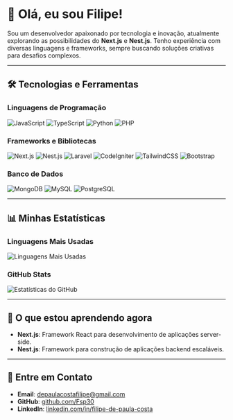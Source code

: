 # 👋 Olá, eu sou Filipe!  

Sou um desenvolvedor apaixonado por tecnologia e inovação, atualmente explorando as possibilidades do **Next.js** e **Nest.js**. Tenho experiência com diversas linguagens e frameworks, sempre buscando soluções criativas para desafios complexos.

---

## 🛠 Tecnologias e Ferramentas

### **Linguagens de Programação**
![JavaScript](https://img.shields.io/badge/-JavaScript-181717?style=flat-square&logo=javascript)
![TypeScript](https://img.shields.io/badge/-TypeScript-181717?style=flat-square&logo=typescript)
![Python](https://img.shields.io/badge/-Python-181717?style=flat-square&logo=python)
![PHP](https://img.shields.io/badge/-PHP-181717?style=flat-square&logo=php)

### **Frameworks e Bibliotecas**
![Next.js](https://img.shields.io/badge/-Next.js-181717?style=flat-square&logo=next.js)
![Nest.js](https://img.shields.io/badge/-Nest.js-181717?style=flat-square&logo=nestjs)
![Laravel](https://img.shields.io/badge/-Laravel-181717?style=flat-square&logo=laravel)
![CodeIgniter](https://img.shields.io/badge/-CodeIgniter-181717?style=flat-square&logo=codeigniter)
![TailwindCSS](https://img.shields.io/badge/-TailwindCSS-181717?style=flat-square&logo=tailwindcss)
![Bootstrap](https://img.shields.io/badge/-Bootstrap-181717?style=flat-square&logo=bootstrap)

### **Banco de Dados**
![MongoDB](https://img.shields.io/badge/-MongoDB-181717?style=flat-square&logo=mongodb)
![MySQL](https://img.shields.io/badge/-MySQL-181717?style=flat-square&logo=mysql)
![PostgreSQL](https://img.shields.io/badge/-PostgreSQL-181717?style=flat-square&logo=postgresql)

---

## 📊 Minhas Estatísticas

### **Linguagens Mais Usadas**
![Linguagens Mais Usadas](https://github-readme-stats.vercel.app/api/top-langs/?username=Fsp30&layout=compact&theme=radical)

### **GitHub Stats**
![Estatísticas do GitHub](https://github-readme-stats.vercel.app/api?username=Fsp30&show_icons=true&theme=radical)

---

## 🌱 O que estou aprendendo agora
- **Next.js**: Framework React para desenvolvimento de aplicações server-side.
- **Nest.js**: Framework para construção de aplicações backend escaláveis.

---

## 💬 Entre em Contato
- **Email**: depaulacostafilipe@gmail.com
- **GitHub**: [github.com/Fsp30](https://github.com/Fsp30)
- **LinkedIn**: [linkedin.com/in/filipe-de-paula-costa](https://www.linkedin.com/in/filipe-de-paula-costa-4a812a2ab)


